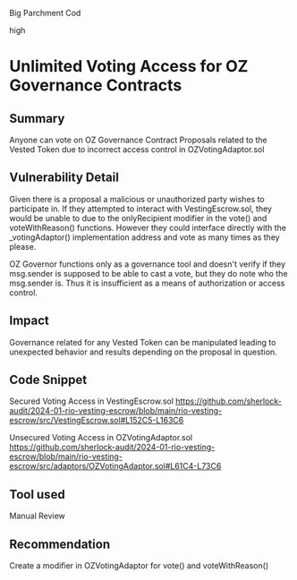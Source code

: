 Big Parchment Cod

high

# Unlimited Voting Access for OZ Governance Contracts

## Summary
Anyone can vote on OZ Governance Contract Proposals related to the Vested Token due to incorrect access control in OZVotingAdaptor.sol

## Vulnerability Detail
Given there is a proposal a malicious or unauthorized party wishes to participate in. If they attempted to interact with VestingEscrow.sol, they would be unable to due to the onlyRecipient modifier in the vote() and voteWithReason() functions. However they could interface directly with the _votingAdaptor() implementation address and vote as many times as they please.

OZ Governor functions only as a governance tool and doesn't verify if they msg.sender is supposed to be able to cast a vote, but they do note who the msg.sender is. Thus it is insufficient as a means of authorization or access control.

## Impact
Governance related for any Vested Token can be manipulated leading to unexpected behavior and results depending on the proposal in question.

## Code Snippet

Secured Voting Access in VestingEscrow.sol
https://github.com/sherlock-audit/2024-01-rio-vesting-escrow/blob/main/rio-vesting-escrow/src/VestingEscrow.sol#L152C5-L163C6

Unsecured Voting Access in OZVotingAdaptor.sol
https://github.com/sherlock-audit/2024-01-rio-vesting-escrow/blob/main/rio-vesting-escrow/src/adaptors/OZVotingAdaptor.sol#L61C4-L73C6


## Tool used

Manual Review

## Recommendation

Create a modifier in OZVotingAdaptor for vote() and voteWithReason()